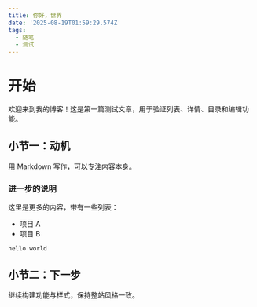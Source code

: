 ```yaml
---
title: 你好，世界
date: '2025-08-19T01:59:29.574Z'
tags:
  - 随笔
  - 测试
---
```


# 开始

欢迎来到我的博客！这是第一篇测试文章，用于验证列表、详情、目录和编辑功能。

## 小节一：动机

用 Markdown 写作，可以专注内容本身。

### 进一步的说明

这里是更多的内容，带有一些列表：

- 项目 A
- 项目 B


```
hello world
```


## 小节二：下一步

继续构建功能与样式，保持整站风格一致。


